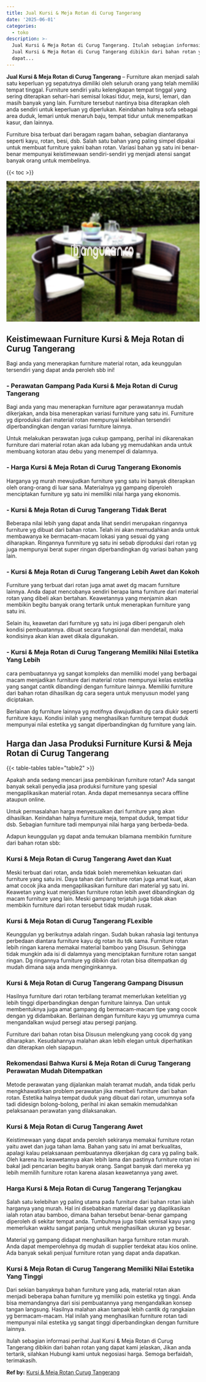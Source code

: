 ```yaml
---
title: Jual Kursi & Meja Rotan di Curug Tangerang
date: '2025-06-01'
categories:
  - toko
description: >-
  Jual Kursi & Meja Rotan di Curug Tangerang. Itulah sebagian informasi perihal
  Jual Kursi & Meja Rotan di Curug Tangerang dibikin dari bahan rotan yang
  dapat...
---
```


**Jual Kursi & Meja Rotan di Curug Tangerang** – Furniture akan menjadi salah satu keperluan yg sepatutnya dimiliki oleh seluruh orang yang telah memiliki tempat tinggal. Furniture sendiri yaitu kelengkapan tempat tinggal yang sering diterapkan sehari-hari semisal lokasi tidur, meja, kursi, lemari, dan masih banyak yang lain. Furniture tersebut nantinya bisa diterapkan oleh anda sendiri untuk keperluan yg diperlukan. Keindahan halnya sofa sebagai area duduk, lemari untuk menaruh baju, tempat tidur untuk menempatkan kasur, dan lainnya.

Furniture bisa terbuat dari beragam ragam bahan, sebagian diantaranya seperti kayu, rotan, besi, dsb. Salah satu bahan yang paling simpel dipakai untuk membuat furniture yakni bahan rotan. Variasi bahan yg satu ini benar-benar mempunyai keistimewaan sendiri-sendiri yg menjadi atensi sangat banyak orang untuk membelinya.

{{< toc >}}

![Jual Kursi & Meja Rotan di Curug Tangerang](/images/kursi-meja-rotan-murah53.png)

## Keistimewaan Furniture Kursi & Meja Rotan di Curug Tangerang

Bagi anda yang menerapkan furniture material rotan, ada keunggulan tersendiri yang dapat anda peroleh sbb ini!

### \- Perawatan Gampang Pada Kursi & Meja Rotan di Curug Tangerang

Bagi anda yang mau menerapkan furniture agar perawatannya mudah dikerjakan, anda bisa menerapkan variasi furniture yang satu ini. Furniture yg diproduksi dari material rotan mempunyai kelebihan tersendiri diperbandingkan dengan variasi furniture lainnya.

Untuk melakukan perawatan juga cukup gampang, perihal ini dikarenakan furniture dari material rotan akan ada lubang yg memudahkan anda untuk membuang kotoran atau debu yang menempel di dalamnya.

### \- Harga Kursi & Meja Rotan di Curug Tangerang Ekonomis

Harganya yg murah mewujudkan furniture yang satu ini banyak diterapkan oleh orang-orang di luar sana. Materialnya yg gampang diperoleh menciptakan furniture yg satu ini memiliki nilai harga yang ekonomis.

### \- Kursi & Meja Rotan di Curug Tangerang Tidak Berat

Beberapa nilai lebih yang dapat anda lihat sendiri merupakan ringannya furniture yg dibuat dari bahan rotan. Telah ini akan memudahkan anda untuk membawanya ke bermacam-macam lokasi yang sesuai dg yang diharapkan. Ringannya funrniture yg satu ini sebab diproduksi dari rotan yg juga mempunyai berat super ringan diperbandingkan dg variasi bahan yang lain.

### \- Kursi & Meja Rotan di Curug Tangerang Lebih Awet dan Kokoh

Furniture yang terbuat dari rotan juga amat awet dg macam furniture lainnya. Anda dapat mencobanya sendiri berapa lama furniture dari material rotan yang dibeli akan bertahan. Keawetannya yang menjamin akan membikin begitu banyak orang tertarik untuk menerapkan furniture yang satu ini.

Selain itu, keawetan dari furniture yg satu ini juga diberi pengaruh oleh kondisi pembuatannya. dibuat secara fungsional dan mendetail, maka kondisinya akan kian awet dikala digunakan.

### \- Kursi & Meja Rotan di Curug Tangerang Memiliki Nilai Estetika Yang Lebih

cara pembuatannya yg sangat kompleks dan memiliki model yang berbagai macam menjadikan furniture dari material rotan mempunyai kelas estetika yang sangat cantik dibandingi dengan furniture lainnya. Memiliki furniture dari bahan rotan dihasilkan dg cara segera untuk menyusun model yang diciptakan.

Berlainan dg furniture lainnya yg motifnya diwujudkan dg cara diukir seperti furniture kayu. Kondisi inilah yang menghasilkan furniture tempat duduk mempunyai nilai estetika yg sangat diperbandingkan dg furniture yang lain.

## Harga dan Jasa Produksi Furniture Kursi & Meja Rotan di Curug Tangerang

{{< table-tables table="table2" >}}

Apakah anda sedang mencari jasa pembikinan furniture rotan? Ada sangat banyak sekali penyedia jasa produksi furniture yang spesial mengaplikasikan material rotan. Anda dapat memesannya secara offline ataupun online.

Untuk permasalahan harga menyesuaikan dari furniture yang akan dihasilkan. Keindahan halnya furniture meja, tempat duduk, tempat tidur dsb. Sebagian furniture tadi mempunyai nilai harga yang berbeda-beda.

Adapun keunggulan yg dapat anda temukan bilamana membikin furniture dari bahan rotan sbb:

### Kursi & Meja Rotan di Curug Tangerang Awet dan Kuat

Meski terbuat dari rotan, anda tidak boleh meremehkan kekuatan dari furniture yang satu ini. Daya tahan dari furniture rotan juga amat kuat, akan amat cocok jika anda mengaplikasikan furniture dari material yg satu ini. Keawetan yang kuat menjdikan furniture rotan lebih awet dibandingkan dg macam furniture yang lain. Meski gampang terjatuh juga tidak akan membikin furniture dari rotan tersebut tidak mudah rusak.

### Kursi & Meja Rotan di Curug Tangerang FLexible

Keunggulan yg berikutnya adalah ringan. Sudah bukan rahasia lagi tentunya perbedaan diantara furniture kayu dg rotan itu tdk sama. Furniture rotan lebih ringan karena memakai material bamboo yang Disusun. Sehingga tidak mungkin ada isi di dalamnya yang menciptakan furniture rotan sangat ringan. Dg ringannya furniture yg dibikin dari rotan bisa ditempatkan dg mudah dimana saja anda menginginkannya.

### Kursi & Meja Rotan di Curug Tangerang Gampang Disusun

Hasilnya furniture dari rotan terbilang teramat memerlukan ketelitian yg lebih tinggi diperbandingkan dengan furniture lainnya. Dan untuk membentuknya juga amat gampang dg bermacam-macam tipe yang cocok dengan yg didambakan. Berlainan dengan furniture kayu yg umumnya cuma mengandalkan wujud persegi atau persegi panjang.

Furniture dari bahan rotan bisa Disusun melengkung yang cocok dg yang diharapkan. Kesudahannya malahan akan lebih elegan untuk diperhatikan dan diterapkan oleh siapapun.

### Rekomendasi Bahwa Kursi & Meja Rotan di Curug Tangerang Perawatan Mudah Ditempatkan

Metode perawatan yang dijalankan malah teramat mudah, anda tidak perlu mengkhawatirkan problem perawatan jika membeli furniture dari bahan rotan. Estetika halnya tempat duduk yang dibuat dari rotan, umumnya sofa tadi didesign bolong-bolong, perihal ini akan semakin memudahkan pelaksanaan perawatan yang dilaksanakan.

### Kursi & Meja Rotan di Curug Tangerang Awet

Keistimewaan yang dapat anda peroleh sekiranya memakai furniture rotan yaitu awet dan juga tahan lama. Bahan yang satu ini amat berkualitas, apalagi kalau pelaksanaan pembuatannya dikerjakan dg cara yg paling baik. Oleh karena itu keawetannya akan lebih lama dan pastinya furniture rotan ini bakal jadi pencarian begitu banyak orang. Sangat banyak dari mereka yg lebih memilih furniture rotan karena alasan keawetannya yang awet.

### Harga Kursi & Meja Rotan di Curug Tangerang Terjangkau

Salah satu kelebihan yg paling utama pada furniture dari bahan rotan ialah harganya yang murah. Hal ini disebabkan material dasar yg diaplikasikan ialah rotan atau bamboo, dimana bahan tersebut benar-benar gampang diperoleh di sekitar tempat anda. Tumbuhnya juga tidak semisal kayu yang memerlukan waktu sangat panjang untuk menghasilkan ukuran yg besar.

Material yg gampang didapat menghasilkan harga furniture rotan murah. Anda dapat memperolehnya dg mudah di supplier terdekat atau kios online. Ada banyak sekali penjual furniture rotan yang dapat anda dapatkan.

### Kursi & Meja Rotan di Curug Tangerang Memiliki Nilai Estetika Yang Tinggi

Dari sekian banyaknya bahan furniture yang ada, material rotan akan menjadi beberapa bahan furniture yg memiliki poin estetika yg tinggi. Anda bisa memandangnya dari sisi pembuatannya yang mengandalkan konsep tangan langsung. Hasilnya malahan akan tampak lebih cantik dg rangkaian yg bermacam-macam. Hal inilah yang menghasilkan furniture rotan tadi mempunyai nilai estetika yg sangat tinggi diperbandingkan dengan furniture lainnya.

Itulah sebagian informasi perihal Jual Kursi & Meja Rotan di Curug Tangerang dibikin dari bahan rotan yang dapat kami jelaskan, Jikan anda tertarik, silahkan Hubungi kami untuk negosiasi harga. Semoga berfaidah, terimakasih.

**Ref by:** [Kursi & Meja Rotan Curug Tangerang](https://id.wikipedia.org/wiki/Kursi)
